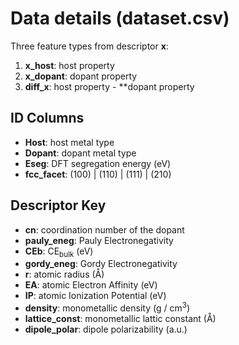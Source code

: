 # Data details (dataset.csv)

Three feature types from descriptor **x**:

1. **x_host**: host property
2. **x_dopant**: dopant property
3. **diff_x**: host property - **dopant property

## ID Columns

- **Host**: host metal type
- **Dopant**: dopant metal type
- **Eseg**: DFT segregation energy (eV)
- **fcc_facet**: (100) | (110) | (111) | (210)

## Descriptor Key

- **cn**: coordination number of the dopant
- **pauly_eneg**: Pauly Electronegativity
- **CEb**: CE<sub>bulk</sub> (eV)
- **gordy_eneg**: Gordy Electronegativity
- **r**: atomic radius (Å)
- **EA**: atomic Electron Affinity (eV)
- **IP**: atomic Ionization Potential (eV)
- **density**: monometallic density (g / cm<sup>3</sup>)
- **lattice_const**: monometallic lattic constant (Å)
- **dipole_polar**: dipole polarizability (a.u.)
